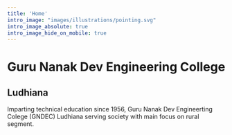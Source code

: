 ```yaml
---
title: 'Home'
intro_image: "images/illustrations/pointing.svg"
intro_image_absolute: true
intro_image_hide_on_mobile: true
---
```


# Guru Nanak Dev Engineering College
## Ludhiana

Imparting technical education since 1956, Guru Nanak Dev Engineerting Colege (GNDEC) Ludhiana serving society with main focus on rural segment.
